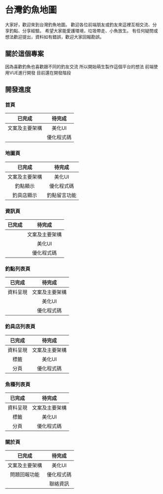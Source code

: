 # 台灣釣魚地圖
大家好，歡迎來到台灣釣魚地圖。
歡迎各位前端朋友或釣友來這裡互相交流、分享釣點、分享經驗。
希望大家能愛護環境，垃圾帶走、小魚放生。
有任何疑問或想法歡迎提出，資料如有錯誤，歡迎大家回報勘誤。

## 關於這個專案
因為喜歡釣魚也喜歡跟不同的釣友交流
所以開始萌生製作這個平台的想法
前端使用VUE進行開發
目前還在開發階段


## 開發進度

### 首頁
|已完成|待完成|
|:---:|:---:|
| 文案及主要架構 |美化UI|
||優化程式碼|


### 地圖頁
|已完成|待完成|
|:---:|:---:|
| 文案及主要架構 |美化UI|
|釣點顯示|優化程式碼|
|釣具店顯示| 釣點留言功能 |

### 資訊頁
|已完成|待完成|
|:---:|:---:|
||文案及主要架構|
||美化UI|
||優化程式碼|

### 釣點列表頁
|已完成|待完成|
|:---:|:---:|
|資料呈現|文案及主要架構|
||美化UI|
||優化程式碼|

### 釣具店列表頁
|已完成|待完成|
|:---:|:---:|
|資料呈現|文案及主要架構|
|標籤|美化UI|
|分頁|優化程式碼|

### 魚種列表頁
|已完成|待完成|
|:---:|:---:|
|資料呈現|文案及主要架構|
|標籤|美化UI|
|分頁|優化程式碼|



### 關於頁
|已完成|待完成|
|:---:|:---:|
| 文案及主要架構 |美化UI|
| 問題回報功能 |優化程式碼|
||聯絡資訊|



